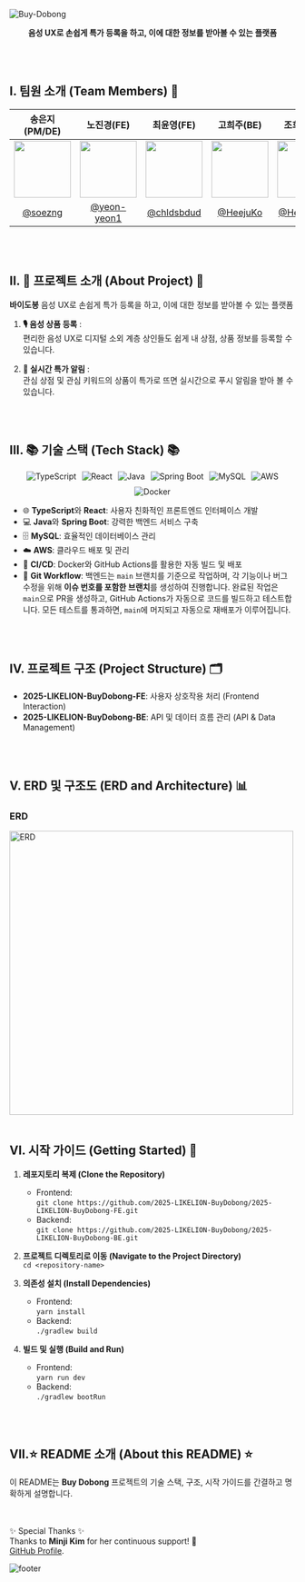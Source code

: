 ![Buy-Dobong](https://capsule-render.vercel.app/api?type=blur&color=auto&text=Buy-Dobong&height=auto&fontSize=auto&fontAlign=50&fontColor=auto)

<p align="center">
  <b>음성 UX로 손쉽게 특가 등록을 하고, 이에 대한 정보를 받아볼 수 있는 플랫폼</b>
</p>

<br><br>

## I. 팀원 소개 (Team Members) 👥

|                     송은지(PM/DE)                     |                        노진경(FE)                         |                        최윤영(FE)                        |                       고희주(BE)                       |                       조희원(BE)                        |
| :---------------------------------------------------: | :-------------------------------------------------------: | :------------------------------------------------------: | :----------------------------------------------------: | :-----------------------------------------------------: |
| <img src="https://github.com/soezng.png" width="100"> | <img src="https://github.com/yeon-yeon1.png" width="100"> | <img src="https://github.com/chldsbdud.png" width="100"> | <img src="https://github.com/HeejuKo.png" width="100"> | <img src="https://github.com/HeewonJo.png" width="100"> |
|         [@soezng](https://github.com/soezng)          |       [@yeon-yeon1](https://github.com/yeon-yeon1)        |        [@chldsbdud](https://github.com/chldsbdud)        |         [@HeejuKo](https://github.com/HeejuKo)         |        [@HeewonJo](https://github.com/HeewonJo)         |

<br><br>

## II. 🍎 프로젝트 소개 (About Project) 🛒

**바이도봉** 음성 UX로 손쉽게 특가 등록을 하고, 이에 대한 정보를 받아볼 수 있는 플랫폼

1. **🎙️ 음성 상품 등록** :  
   편리한 음성 UX로 디지털 소외 계층 상인들도 쉽게 내 상점, 상품 정보를 등록할 수 있습니다.

2. **🔔 실시간 특가 알림** :  
   관심 상점 및 관심 키워드의 상품이 특가로 뜨면 실시간으로 푸시 알림을 받아 볼 수 있습니다.

<br><br>

## III. 📚 기술 스택 (Tech Stack) 📚

<p align="center" style="display: flex; justify-content: center; gap: 10px; flex-wrap: wrap;">
    <img src="https://img.shields.io/badge/TypeScript-3178C6?style=for-the-badge&logo=TypeScript&logoColor=white" alt="TypeScript">
    <img src="https://img.shields.io/badge/React-61dbfb?style=for-the-badge&logo=React&logoColor=white" alt="React">
    <img src="https://img.shields.io/badge/Java-007396?style=for-the-badge&logo=OpenJDK&logoColor=white" alt="Java">
    <img src="https://img.shields.io/badge/Spring%20Boot-6DB33F?style=for-the-badge&logo=Spring&logoColor=white" alt="Spring Boot">
    <img src="https://img.shields.io/badge/MySQL-4479A1?style=for-the-badge&logo=MySQL&logoColor=white" alt="MySQL">
    <img src="https://img.shields.io/badge/AWS-232F3E?style=for-the-badge&logo=Amazon%20AWS&logoColor=white" alt="AWS">
    <img src="https://img.shields.io/badge/Docker-2496ED?style=for-the-badge&logo=Docker&logoColor=white" alt="Docker">
</p>

- 🌐 **TypeScript**와 **React**: 사용자 친화적인 프론트엔드 인터페이스 개발
- 💻 **Java**와 **Spring Boot**: 강력한 백엔드 서비스 구축
- 🗄️ **MySQL**: 효율적인 데이터베이스 관리
- ☁️ **AWS**: 클라우드 배포 및 관리
- 🚀 **CI/CD**: Docker와 GitHub Actions를 활용한 자동 빌드 및 배포
- 🔄 **Git Workflow**: 백엔드는 `main` 브랜치를 기준으로 작업하며, 각 기능이나 버그 수정을 위해 **이슈 번호를 포함한 브랜치**를 생성하여 진행합니다. 완료된 작업은 `main`으로 PR을 생성하고, GitHub Actions가 자동으로 코드를 빌드하고 테스트합니다. 모든 테스트를 통과하면, `main`에 머지되고 자동으로 재배포가 이루어집니다.

<br><br>

## IV. 프로젝트 구조 (Project Structure) 🗂️

- **2025-LIKELION-BuyDobong-FE**: 사용자 상호작용 처리 (Frontend Interaction)
- **2025-LIKELION-BuyDobong-BE**: API 및 데이터 흐름 관리 (API & Data Management)

<br><br>

## V. ERD 및 구조도 (ERD and Architecture) 📊

### ERD

<img src="https://github.com/user-attachments/assets/872778ea-3b01-493c-a4c4-5d09bc1f1e5d" width="500" alt="ERD"/>
<br><br>

## VI. 시작 가이드 (Getting Started) 🚀

1. **레포지토리 복제 (Clone the Repository)**

   - Frontend:  
     `git clone https://github.com/2025-LIKELION-BuyDobong/2025-LIKELION-BuyDobong-FE.git`
   - Backend:  
     `git clone https://github.com/2025-LIKELION-BuyDobong/2025-LIKELION-BuyDobong-BE.git`

2. **프로젝트 디렉토리로 이동 (Navigate to the Project Directory)**  
   `cd <repository-name>`

3. **의존성 설치 (Install Dependencies)**

   - Frontend:  
     `yarn install`
   - Backend:  
     `./gradlew build`

4. **빌드 및 실행 (Build and Run)**
   - Frontend:  
     `yarn run dev`
   - Backend:  
     `./gradlew bootRun`

<br><br>

## VII.⭐ README 소개 (About this README) ⭐

이 README는 **Buy Dobong** 프로젝트의 기술 스택, 구조, 시작 가이드를 간결하고 명확하게 설명합니다.

<br><br>
✨ Special Thanks ✨  
Thanks to **Minji Kim** for her continuous support! 🚀  
[GitHub Profile](https://github.com/milkykim).

![footer](https://capsule-render.vercel.app/api?section=footer&type=waving&color=2f7d69)
